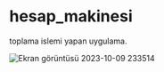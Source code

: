 # hesap_makinesi

toplama islemi yapan uygulama.


![Ekran görüntüsü 2023-10-09 233514](https://github.com/ebcengiz/hesap_makinesi/assets/99767648/d4a9d627-ed8d-42d7-b351-dccc66b016fc)
